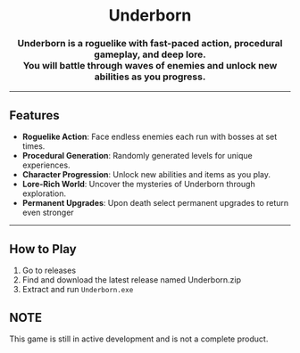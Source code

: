 <div align="center">
  <h1>Underborn</h1>
</div>


<div align="center">
  <h3>Underborn is a roguelike with fast-paced action, procedural gameplay, and deep lore. <br> You will battle through waves of enemies and unlock new abilities as you progress.</h3>
</div>


---

## Features

- **Roguelike Action**: Face endless enemies each run with bosses at set times.
- **Procedural Generation**: Randomly generated levels for unique experiences.
- **Character Progression**: Unlock new abilities and items as you play.
- **Lore-Rich World**: Uncover the mysteries of Underborn through exploration.
- **Permanent Upgrades**: Upon death select permanent upgrades to return even stronger

---

## How to Play

1. Go to releases
2. Find and download the latest release named Underborn.zip
3. Extract and run `Underborn.exe`

## NOTE
This game is still in active development and is not a complete product.
